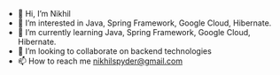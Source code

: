 - 👋 Hi, I’m Nikhil
- 👀 I’m interested in Java, Spring Framework, Google Cloud, Hibernate.
- 🌱 I’m currently learning Java, Spring Framework, Google Cloud, Hibernate.
- 💞️ I’m looking to collaborate on backend technologies
- 📫 How to reach me nikhilspyder@gmail.com

